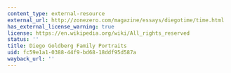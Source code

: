 ```yaml
---
content_type: external-resource
external_url: http://zonezero.com/magazine/essays/diegotime/time.html
has_external_license_warning: true
license: https://en.wikipedia.org/wiki/All_rights_reserved
status: ''
title: Diego Goldberg Family Portraits
uid: fc59e1a1-0388-44f9-bd68-18ddf95d587a
wayback_url: ''
---
```

